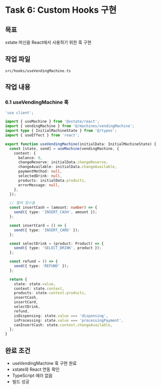 # Task 6: Custom Hooks 구현

## 목표
xstate 머신을 React에서 사용하기 위한 훅 구현

## 작업 파일
`src/hooks/useVendingMachine.ts`

## 작업 내용

### 6.1 useVendingMachine 훅
```typescript
'use client';

import { useMachine } from '@xstate/react';
import { vendingMachine } from '@/machines/vendingMachine';
import type { InitialMachineState } from '@/types';
import { useEffect } from 'react';

export function useVendingMachine(initialData: InitialMachineState) {
  const [state, send] = useMachine(vendingMachine, {
    context: {
      balance: 0,
      changeReserve: initialData.changeReserve,
      changeAvailable: initialData.changeAvailable,
      paymentMethod: null,
      selectedDrink: null,
      products: initialData.products,
      errorMessage: null,
    },
  });

  // 헬퍼 함수들
  const insertCash = (amount: number) => {
    send({ type: 'INSERT_CASH', amount });
  };

  const insertCard = () => {
    send({ type: 'INSERT_CARD' });
  };

  const selectDrink = (product: Product) => {
    send({ type: 'SELECT_DRINK', product });
  };

  const refund = () => {
    send({ type: 'REFUND' });
  };

  return {
    state: state.value,
    context: state.context,
    products: state.context.products,
    insertCash,
    insertCard,
    selectDrink,
    refund,
    isDispensing: state.value === 'dispensing',
    isProcessing: state.value === 'processingPayment',
    canInsertCash: state.context.changeAvailable,
  };
}
```

## 완료 조건
- useVendingMachine 훅 구현 완료
- xstate와 React 연동 확인
- TypeScript 에러 없음
- 빌드 성공

